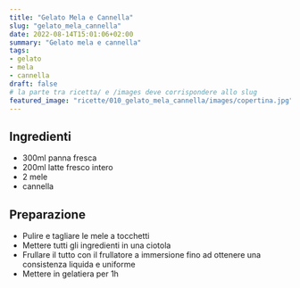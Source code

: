 ```yaml
---
title: "Gelato Mela e Cannella"
slug: "gelato_mela_cannella"
date: 2022-08-14T15:01:06+02:00
summary: "Gelato mela e cannella"
tags:
- gelato
- mela
- cannella
draft: false
# la parte tra ricetta/ e /images deve corrispondere allo slug
featured_image: "ricette/010_gelato_mela_cannella/images/copertina.jpg"
---
```

## Ingredienti
* 300ml panna fresca
* 200ml latte fresco intero
* 2 mele
* cannella

## Preparazione
* Pulire e tagliare le mele a tocchetti
* Mettere tutti gli ingredienti in una ciotola
* Frullare il tutto con il frullatore a immersione fino ad ottenere una consistenza liquida e uniforme
* Mettere in gelatiera per 1h